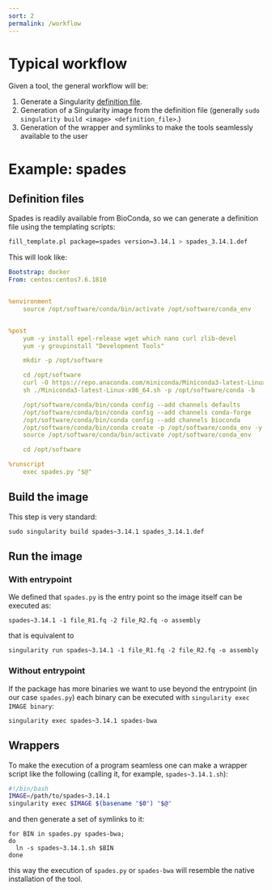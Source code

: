 ```yaml
---
sort: 2
permalink: /workflow
---
```


# Typical workflow

Given a tool, the general workflow will be:

1. Generate a Singularity [definition file](https://sylabs.io/guides/3.0/user-guide/definition_files.html).
2. Generation of a Singularity image from the definition file (generally `sudo singularity build <image> <definition_file>`.)
3. Generation of the wrapper and symlinks to make the tools seamlessly available to the user

# Example: spades

## Definition files

Spades is readily available from BioConda, so we can generate a definition
file using the templating scripts:

```bash
fill_template.pl package=spades version=3.14.1 > spades_3.14.1.def
```

This will look like:
```yaml
Bootstrap: docker
From: centos:centos7.6.1810


%environment
    source /opt/software/conda/bin/activate /opt/software/conda_env


%post
    yum -y install epel-release wget which nano curl zlib-devel
    yum -y groupinstall "Development Tools"

    mkdir -p /opt/software

    cd /opt/software
    curl -O https://repo.anaconda.com/miniconda/Miniconda3-latest-Linux-x86_64.sh
    sh ./Miniconda3-latest-Linux-x86_64.sh -p /opt/software/conda -b

    /opt/software/conda/bin/conda config --add channels defaults
    /opt/software/conda/bin/conda config --add channels conda-forge
    /opt/software/conda/bin/conda config --add channels bioconda
    /opt/software/conda/bin/conda create -p /opt/software/conda_env -y spades=3.14.1    
    source /opt/software/conda/bin/activate /opt/software/conda_env

    cd /opt/software

%runscript
    exec spades.py "$@"
```


## Build the image

This step is very standard:
```
sudo singularity build spades~3.14.1 spades_3.14.1.def
```

## Run the image

### With entrypoint

We defined that `spades.py` is the entry point so the image itself
can be executed as:
```
spades~3.14.1 -1 file_R1.fq -2 file_R2.fq -o assembly
```
that is equivalent to
```
singularity run spades~3.14.1 -1 file_R1.fq -2 file_R2.fq -o assembly
```

### Without entrypoint

If the package has more binaries we want to use beyond the entrypoint
(in our case `spades.py`) each binary can be executed with `singularity exec IMAGE binary`:

```
singularity exec spades~3.14.1 spades-bwa
```

## Wrappers

To make the execution of a program seamless one can make a wrapper script like the following
(calling it, for example, `spades~3.14.1.sh`):

```bash
#!/bin/bash
IMAGE=/path/to/spades~3.14.1
singularity exec $IMAGE $(basename "$0") "$@"
```

and then generate a set of symlinks to it:
```
for BIN in spades.py spades-bwa;
do
  ln -s spades~3.14.1.sh $BIN
done
```

this way the execution of `spades.py` or `spades-bwa` will resemble the native
installation of the tool.
